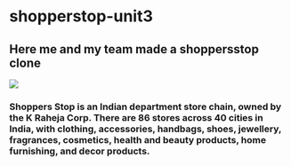 # shopperstop-unit3
<h2>Here me and my team made a shoppersstop clone</h2>

<img src="https://www.bing.com/images/blob?bcid=S4-MuauiZxsEcg" />

<h3>
Shoppers Stop is an Indian department store chain, owned by the K Raheja Corp. There are 86 stores across 40 cities in India, with clothing, accessories, handbags, shoes, jewellery, fragrances, cosmetics, health and beauty products, home furnishing, and decor products.</h3>

